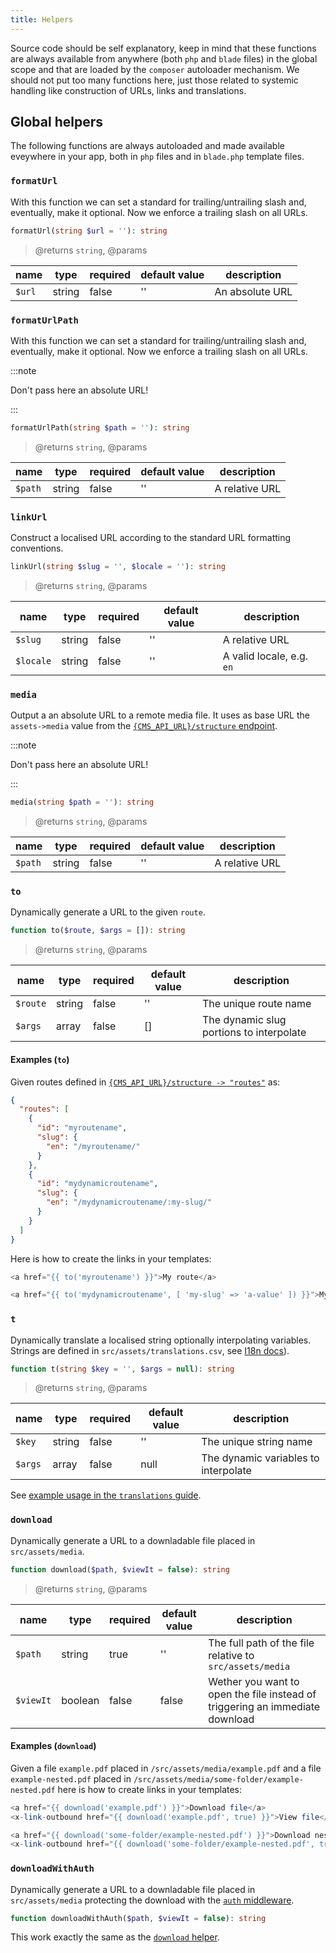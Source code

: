 ```yaml
---
title: Helpers
---
```


Source code should be self explanatory, keep in mind that these functions are always available from anywhere (both `php` and `blade` files) in the global scope and that are loaded by the `composer` autoloader mechanism.
We should not put too many functions here, just those related to systemic handling like construction of URLs, links and translations.

## Global helpers

The following functions are always autoloaded and made available eveywhere in your app, both in `php` files and in `blade.php` template files.

### `formatUrl`

With this function we can set a standard for trailing/untrailing slash and, eventually, make it optional. Now we enforce a trailing slash on all URLs.

```php
formatUrl(string $url = ''): string
```

> @returns `string`, @params

| name   | type   | required | default value | description     |
| ------ | ------ | -------- | ------------- | --------------- |
| `$url` | string | false    | ''            | An absolute URL |

### `formatUrlPath`

With this function we can set a standard for trailing/untrailing slash and, eventually, make it optional. Now we enforce a trailing slash on all URLs.

:::note

Don't pass here an absolute URL!

:::

```php
formatUrlPath(string $path = ''): string
```

> @returns `string`, @params

| name    | type   | required | default value | description    |
| ------- | ------ | -------- | ------------- | -------------- |
| `$path` | string | false    | ''            | A relative URL |

### `linkUrl`

Construct a localised URL according to the standard URL formatting conventions.

```php
linkUrl(string $slug = '', $locale = ''): string
```

> @returns `string`, @params

| name      | type   | required | default value | description               |
| --------- | ------ | -------- | ------------- | ------------------------- |
| `$slug`   | string | false    | ''            | A relative URL            |
| `$locale` | string | false    | ''            | A valid locale, e.g. `en` |

### `media`

Output a an absolute URL to a remote media file. It uses as base URL the `assets->media` value from the [`{CMS_API_URL}/structure` endpoint](./Cms.md#structure).

:::note

Don't pass here an absolute URL!

:::

```php
media(string $path = ''): string
```

> @returns `string`, @params

| name    | type   | required | default value | description    |
| ------- | ------ | -------- | ------------- | -------------- |
| `$path` | string | false    | ''            | A relative URL |

### `to`

Dynamically generate a URL to the given `route`.

```php
function to($route, $args = []): string
```

> @returns `string`, @params

| name     | type   | required | default value | description                              |
| -------- | ------ | -------- | ------------- | ---------------------------------------- |
| `$route` | string | false    | ''            | The unique route name                    |
| `$args`  | array  | false    | []            | The dynamic slug portions to interpolate |

#### Examples (`to`)

Given routes defined in [`{CMS_API_URL}/structure -> "routes"`](./Cms.md#structure) as:

```json
{
  "routes": [
    {
      "id": "myroutename",
      "slug": {
        "en": "/myroutename/"
      }
    },
    {
      "id": "mydynamicroutename",
      "slug": {
        "en": "/mydynamicroutename/:my-slug/"
      }
    }
  ]
}
```

Here is how to create the links in your templates:

```php
<a href="{{ to('myroutename') }}">My route</a>

<a href="{{ to('mydynamicroutename', [ 'my-slug' => 'a-value' ]) }}">My dynamic route</a>

```

### `t`

Dynamically translate a localised string optionally interpolating variables. Strings are defined in `src/assets/translations.csv`, see [I18n docs](./I18n.md)).

```php
function t(string $key = '', $args = null): string
```

> @returns `string`, @params

| name    | type   | required | default value | description                          |
| ------- | ------ | -------- | ------------- | ------------------------------------ |
| `$key`  | string | false    | ''            | The unique string name               |
| `$args` | array  | false    | null          | The dynamic variables to interpolate |

See [example usage in the `translations` guide](../guides/translations.md#t-function).

### `download`

Dynamically generate a URL to a downladable file placed in `src/assets/media`.

```php
function download($path, $viewIt = false): string
```

> @returns `string`, @params

| name      | type    | required | default value | description                                                                  |
| --------- | ------- | -------- | ------------- | ---------------------------------------------------------------------------- |
| `$path`   | string  | true     | ''            | The full path of the file relative to `src/assets/media`                     |
| `$viewIt` | boolean | false    | false         | Wether you want to open the file instead of triggering an immediate download |

#### Examples (`download`)

Given a file `example.pdf` placed in `/src/assets/media/example.pdf` and a file `example-nested.pdf` placed in `/src/assets/media/some-folder/example-nested.pdf` here is how to create links in your templates:

```php
<a href="{{ download('example.pdf') }}">Download file</a>
<x-link-outbound href="{{ download('example.pdf', true) }}">View file</x-link-outbound>

<a href="{{ download('some-folder/example-nested.pdf') }}">Download nested file</a>
<x-link-outbound href="{{ download('some-folder/example-nested.pdf', true) }}">View nested file</x-link-outbound>
```

### `downloadWithAuth`

Dynamically generate a URL to a downladable file placed in `src/assets/media` protecting the download with the [`auth` middleware](./App.md#auth).

```php
function downloadWithAuth($path, $viewIt = false): string
```

This work exactly the same as the [`download` helper](#download).
